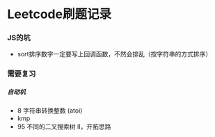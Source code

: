 # Leetcode刷题记录

### JS的坑
- sort排序数字一定要写上回调函数，不然会排乱（按字符串的方式排序）

### 需要复习
##### 自动机
- 8 字符串转换整数 (atoi)
- kmp
- 95 不同的二叉搜索树 II，开拓思路
